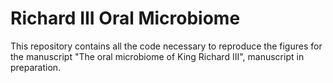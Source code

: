 # Richard III Oral Microbiome

This repository contains all the code necessary to reproduce the figures for the manuscript "The oral microbiome of King Richard III", manuscript in preparation. 
